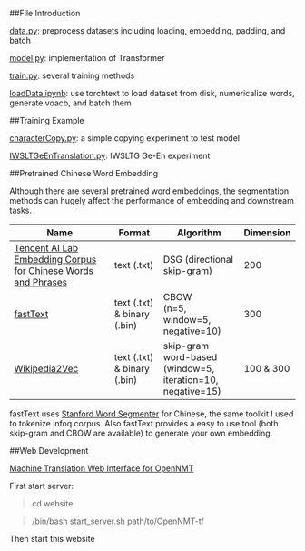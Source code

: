 ##File Introduction

[data.py](data.py): preprocess datasets including loading, embedding, padding, and batch

[model.py](model.py): implementation of Transformer 

[train.py](train.py): several training methods

[loadData.ipynb](loadData.ipynb): use torchtext to load dataset from disk, numericalize words, generate voacb, and batch them


##Training Example

[characterCopy.py](characterCopy.py): a simple copying experiment to test model 

[IWSLTGeEnTranslation.py](IWSLTGeEnTranslation.py): IWSLTG Ge-En experiment


##Pretrained Chinese Word Embedding

Although there are several pretrained word embeddings, the segmentation methods can hugely affect the performance of embedding and downstream tasks. 

| Name                                 | Format             | Algorithm   | Dimension |
|--------------------------------------|--------------------|-------------|-----------|
| [Tencent AI Lab Embedding Corpus for Chinese Words and Phrases](https://ai.tencent.com/ailab/nlp/embedding.html) | text (.txt) | DSG (directional skip-gram) | 200 |
| [fastText](https://fasttext.cc/docs/en/crawl-vectors.html) | text (.txt) & binary (.bin) | CBOW <br>(n=5, window=5, negative=10) | 300 |
| [Wikipedia2Vec](https://wikipedia2vec.github.io/wikipedia2vec/pretrained/#chinese) | text (.txt) & binary (.bin) | skip-gram<br>word-based<br>(window=5, iteration=10, negative=15) | 100 & 300 |


fastText uses [Stanford Word Segmenter](https://nlp.stanford.edu/software/segmenter.html) for Chinese, the same toolkit I used to tokenize infoq corpus. Also fastText provides a easy to use tool (both skip-gram and CBOW are available) to generate your own embedding.




##Web Development


[Machine Translation Web Interface for OpenNMT](https://blog.machinetranslation.io/opennmt-web-interface/)

First start server: 

> cd website

> /bin/bash start_server.sh path/to/OpenNMT-tf

Then start this website 

